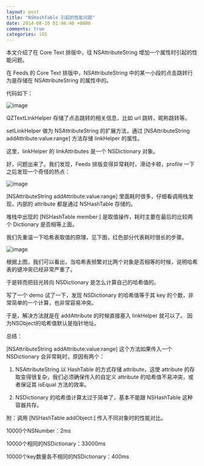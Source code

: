 ```yaml
---
layout: post
title: "NSHashTable 引起的性能问题"
date: 2014-08-10 01:46:40 +0800
comments: true
categories: iOS
---
```


  本文介绍了在 Core Text 排版中，往 NSAttributeString 增加一个属性时引起的性能问题。
  
<!-- more -->

  在 Feeds 的 Core Text 排版中，NSAttributeString 中的某一小段的点击跳转行为是存储在 NSAttributeString 的属性中的。
  
代码如下：

  ![image](/images/2014-08-10-1-1.png)

  QZTextLinkHelper 存储了点击跳转的相关信息，比如 url 跳转，昵称跳转等。
  
  setLinkHelper 做为 NSAttributeString 的扩展方法，通过 [NSAttributeString addAttribute:value:range] 方法存储 linkHelper 的属性。
  
  这里，linkHelper 的 linkAttributes 是一个 NSDictionary 对象。

  好，问题出来了。我们发现，Feeds 排版变得异常耗时，滑动卡顿，profile 一下之后发现一个奇怪的热点：

  ![image](/images/2014-08-10-1-2.jpeg)

  [NSAttributeString addAttribute:value:range] 里面耗时很多，仔细看调用栈发现，内部的 attribute 都是通过 NSHashTable 存储的。
  
  堆栈中出现的 [NSHashTable member:] 是取值操作，耗时主要在最后的比较两个 Dictionary 是否相等上面。
  
  我们先重温一下哈希表取值的原理，见下图，红色部分代表耗时很长的步骤。

  ![image](/images/2014-08-10-1-3.png)

  根据上图，我们可以看出，当哈希表频繁对比两个对象是否相等的时候，说明哈希表的键冲突已经非常严重了。
  
  于是转而把目光转向 NSDictionary 是怎么计算自己的哈希值的。
  
  写了一个 demo 试了一下，发现 NSDictionary 的哈希值等于其 key 的个数，非常简单的一个计算，也非常容易冲突。

  于是，解决方法就是在 addAttribute 的时候直接塞入 linkHelper 就可以了。
  因为NSObject的哈希值默认是指针地址。
  
总结：
  
  [NSAttributeString addAttribute:value:range] 这个方法如果传入一个 NSDictionary 会非常耗时，原因有两个：
  
  1. NSAttributeString 以 HashTable 的方式存储 attribute，这使 attribute 的存取变得很复杂，我们必须确保传入的自定义 attribute 的哈希值不易冲突，或者保证其 isEqual 方法的效率。
  
  2. NSDictionary 的哈希值计算太过于简单了，基本不能跟 NSHashTable 这种容器共存。

附：调用 [NSHashTable addObject:] 传入不同对象时的性能对比。
                                               
10000个NSNumber：2ms

10000个相同的NSDictionary：33000ms

10000个key数量各不相同的NSDictionary：400ms

